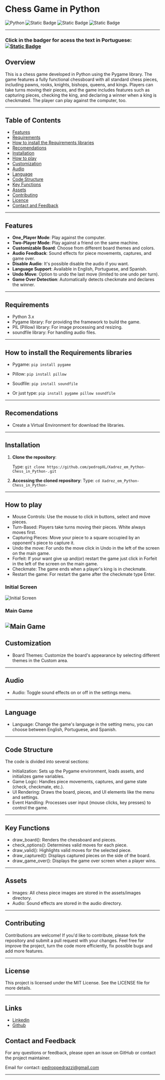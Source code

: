 # **Chess Game in Python**
![Python](https://img.shields.io/badge/Python-FFD43B?style=for-the-badge&logo=python&logoColor=blue)
![Static Badge](https://img.shields.io/badge/LinkedIn-www.linkedin.com%2Fin%2Fpedropedrazzi-blue)
![Static Badge](https://img.shields.io/badge/License-MIT%20License-red)
![Static Badge](https://img.shields.io/badge/English%20-%20US%20-%20black?style=plastic&labelColor=yellow)

---
### **Click in the badger for acess the text in Portuguese:** [![Static Badge](https://img.shields.io/badge/Portugu%C3%AAs%20-%20BR%20-%20green?style=plastic&labelColor=blue)](README.pt-br.md)

## **Overview**

This is a chess game developed in Python using the Pygame library. The game features a fully functional chessboard with all standard chess pieces, including pawns, rooks, knights, bishops, queens, and kings. Players can take turns moving their pieces, and the game includes features such as capturing pieces, checking the king, and declaring a winner when a king is checkmated. The player can play against the computer, too.

---

## **Table of Contents**

- [Features](#features)
- [Requirements](#requirements)
- [How to install the Requirements libraries](#how-to-install-the-requirements-libraries)
- [Recomendations](#recomendations)
- [Installation](#installation)
- [How to play](#how-to-play)
- [Customization](#customization)
- [Audio](#audio)
- [Language](#language)
- [Code Structure](#code-structure)
- [Key Functions](#key-functions)
- [Assets](#assets)
- [Contributing](#contributing)
- [Licence](#license)
- [Contact and Feedback](#contact-and-feedback)
---

## **Features**
- **One_Player Mode**: Play against the computer.
- **Two-Player Mode**: Play against a friend on the same machine.
- **Customizable Board**: Choose from different board themes and colors.
- **Audio Feedback**: Sound effects for piece movements, captures, and game over.
- **Disable Audio**: It's possible disable the audio if you want.
- **Language Support**: Available in English, Portuguese, and Spanish.
- **Undo Move**: Option to undo the last move (limited to one undo per turn).
- **Game Over Detection**: Automatically detects checkmate and declares the winner.

---

## **Requirements**
- Python 3.x
- Pygame library: For providing the framework to build the game.
- PIL (Pillow) library: For image processing and resizing.
- soundfile library: For handling audio files.

---

## **How to install the Requirements libraries**

- Pygame: `pip install pygame`
- Pillow: `pip install pillow`
- Soudfile: `pip install soundfile`

- Or just type: `pip install pygame pillow soundfile`

---

## **Recomendations**

- Create a Virtual Environment for download the libraries.

---

## **Installation**
1. **Clone the repository**:
   
   Type: `git clone https://github.com/pedropXL/Xadrez_em_Python-Chess_in_Python-.git`

2. **Accessing the cloned repository**:
    Type: `cd Xadrez_em_Python-Chess_in_Python-`

---

## **How to play**

- Mouse Controls: Use the mouse to click in buttons, select and move pieces.
- Turn-Based: Players take turns moving their pieces. White always moves first.
- Capturing Pieces: Move your piece to a square occupied by an opponent's piece to capture it.
- Undo the move: For undo the move click in Undo in the left of the screen on the main game.
- Forfeit: If your want give up and(or) restart the game just click in Forfeit in the left of the screen on the main game.
- Checkmate: The game ends when a player's king is in checkmate.
- Restart the game: For restart the game after the checkmate type Enter.

### **Initial Screen**

![Initial Screen](/README_images/Initial%20screen.png)

### **Main Game**
![Main Game](/README_images/Main%20game.png)
---

## **Customization**

- Board Themes: Customize the board's appearance by selecting different themes in the Custom area.

---

## **Audio**

- Audio: Toggle sound effects on or off in the settings menu.

---

## **Language**

- Language: Change the game's language in the setting menu, you can choose between English, Portuguese, and Spanish.

---

## **Code Structure**

The code is divided into several sections:

- Initialization: Sets up the Pygame environment, loads assets, and initializes game variables.
- Game Logic: Handles piece movements, captures, and game state (check, checkmate, etc.).
- UI Rendering: Draws the board, pieces, and UI elements like the menu and settings.
- Event Handling: Processes user input (mouse clicks, key presses) to control the game.

---

## **Key Functions**

- draw_board(): Renders the chessboard and pieces.
- check_options(): Determines valid moves for each piece.
- draw_valid(): Highlights valid moves for the selected piece.
- draw_captured(): Displays captured pieces on the side of the board.
- draw_game_over(): Displays the game over screen when a player wins.

---

## **Assets**

- Images: All chess piece images are stored in the assets/images directory.
- Audio: Sound effects are stored in the audio directory.

---

## **Contributing**

Contributions are welcome! If you'd like to contribute, please fork the repository and submit a pull request with your changes. Feel free for improve the project, turn the code more efficiently, fix possible bugs and add more features.

---

## **License**
This project is licensed under the MIT License. See the LICENSE file for more details.

---

## **Links**

- [Linkedin](www.linkedin.com/in/pedropedrazzi)
- [Github](https://github.com/pedropXL)

## **Contact and Feedback**

For any questions or feedback, please open an issue on GitHub or contact the project maintainer.

Email for contact: pedroppedrazzi@gmail.com

---